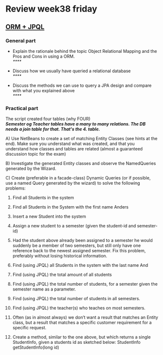 # Review week38 friday  
## [ORM + JPQL](https://docs.google.com/document/d/1mZ90qI9Itic0scu0D4kXwj4YEvlE7dAm9Js9nDnAtZk/edit#)
### General part

 * Explain the rationale behind the topic Object Relational Mapping and the Pros and Cons in using a ORM.  
_****_  

 * Discuss how we usually have queried a relational database  
_****_  


 * Discuss the methods we can use to query a JPA design and compare with what you explained above  
_****_  


### Practical part
The script created four tables (why FOUR)  
_**Semester og Teacher tables have a many to many relations. The DB needs a join table for that. That's the 4. table.**_  

 
 A) Use NetBeans to create a set of matching Entity Classes (see hints at the end). Make sure you understand what was created, and that you understand how classes and tables are related (almost a guaranteed discussion topic for the exam)  

B) Investigate the generated Entity classes and observe the NamedQueries generated by the Wizard.  

C) Create (preferable in a facade-class)  Dynamic Queries (or if possible, use a named Query generated by the wizard) to solve the following problems:  

1. Find all Students in the system  

2. Find all Students in the System with the first name Anders  

3. Insert a new Student into the system  

4. Assign a new student to a semester (given the student-id and semester-id)  

5. Had the student above already been assigned to a semester he would suddenly be a member of two semesters, but still only have one reference back to the newest assigned semester. Fix this problem, preferably without losing historical information.
6. Find (using JPQL) all Students in the system with the last name And
7. Find (using JPQL) the total amount of all students
8. Find (using JPQL)  the total number of students, for a semester given the semester name as a parameter.  
9. Find (using JPQL) the total number of students in all semesters.
10. Find (using JPQL) the teacher(s) who teaches on most semesters.
11. Often (as in almost always) we don’t want a result that matches an Entity class, but a result that matches a specific customer requirement for a specific request.  


12. Create a method, similar to the one above, but which returns a single StudentInfo, given a students id as sketched below:
StudentInfo getStudentInfo(long id)

